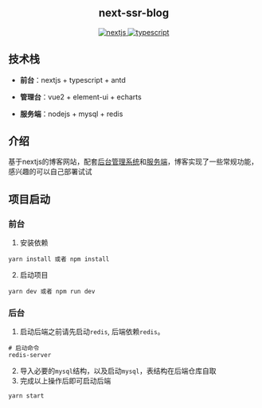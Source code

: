 <div>
  <h2 align="center">next-ssr-blog</h2>
  <p align="center">
    <a href="https://www.nextjs.cn">
      <img src="https://img.shields.io/badge/nextjs-%3E12.0-red" alt="nextjs"/>
    </a>
    <a href="https://www.tslang.cn/" target="_blank">
      <img src="https://img.shields.io/badge/typescript-%3E4.0.0-blue" alt="typescript">
    </a>
  </p>
</div>

## 技术栈
- **前台**：nextjs + typescript + antd

- **管理台**：vue2 + element-ui + echarts

- **服务端**：nodejs + mysql + redis

## 介绍
基于nextjs的博客网站，配套[后台管理系统](https://github.com/acmenlei/vue-admin-top)和[服务端](https://github.com/acmenlei/node-admin-backend)，博客实现了一些常规功能，感兴趣的可以自己部署试试

## 项目启动
### 前台
1. 安装依赖
```shell
yarn install 或者 npm install
```
2. 启动项目
```shell
yarn dev 或者 npm run dev
```
### 后台
1. 启动后端之前请先启动`redis`, 后端依赖`redis`。
```shell
# 启动命令
redis-server
```
2. 导入必要的`mysql`结构，以及启动`mysql`，表结构在后端仓库自取
3. 完成以上操作后即可启动后端
```shell
yarn start
```
